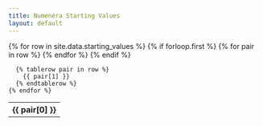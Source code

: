 ```yaml
---
title: Numenéra Starting Values
layout: default
---
```


<div class="container is-widescreen">
  <table class="table is-striped is-bordered">
    {% for row in site.data.starting_values %}
      {% if forloop.first %}
        <tr>
          {% for pair in row %}
            <th class="is-selected">{{ pair[0] }}</th>
          {% endfor %}
        </tr>
      {% endif %}

      {% tablerow pair in row %}
        {{ pair[1] }}
      {% endtablerow %}
    {% endfor %}
  </table>
</div>